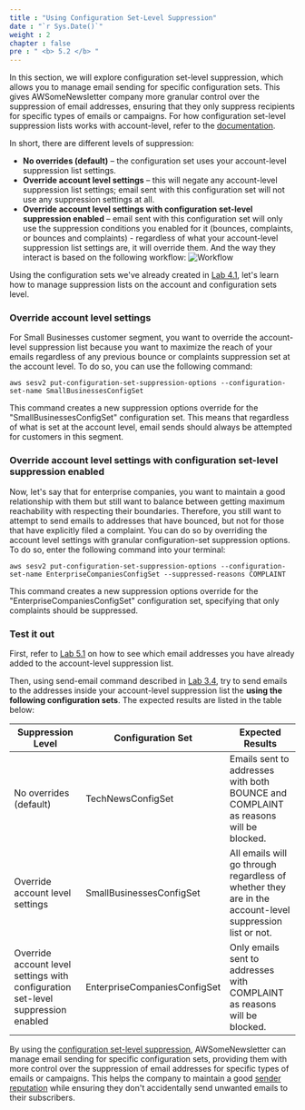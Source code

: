 ```yaml
---
title : "Using Configuration Set-Level Suppression"
date : "`r Sys.Date()`"
weight : 2
chapter : false
pre : " <b> 5.2 </b> "
---
```


In this section, we will explore configuration set-level suppression, which allows you to manage email sending for specific configuration sets. This gives AWSomeNewsletter company more granular control over the suppression of email addresses, ensuring that they only suppress recipients for specific types of emails or campaigns. For how configuration set-level suppression lists works with account-level, refer to the [documentation](https://docs.aws.amazon.com/ses/latest/dg/sending-email-suppression-list-config-level.html).

In short, there are different levels of suppression:

- **No overrides (default)** – the configuration set uses your account-level suppression list settings.
- **Override account level settings** – this will negate any account-level suppression list settings; email sent with this configuration set will not use any suppression settings at all.
- **Override account level settings with configuration set-level suppression enabled** – email sent with this configuration set will only use the suppression conditions you enabled for it (bounces, complaints, or bounces and complaints) - regardless of what your account-level suppression list settings are, it will override them.
And the way they interact is based on the following workflow:
![Workflow](/hugo-ses/images/5/1/0001.png?featherlight=false&width=50pc)

Using the configuration sets we've already created in [Lab 4.1](../../4-ManageEnvironment/4.1-configuration-set-create), let's learn how to manage suppression lists on the account and configuration sets level.

### Override account level settings
For Small Businesses customer segment, you want to override the account-level suppression list because you want to maximize the reach of your emails regardless of any previous bounce or complaints suppression set at the account level. To do so, you can use the following command:
```
aws sesv2 put-configuration-set-suppression-options --configuration-set-name SmallBusinessesConfigSet
```
This command creates a new suppression options override for the "SmallBusinessesConfigSet" configuration set. This means that regardless of what is set at the account level, email sends should always be attempted for customers in this segment.

### Override account level settings with configuration set-level suppression enabled
Now, let's say that for enterprise companies, you want to maintain a good relationship with them but still want to balance between getting maximum reachability with respecting their boundaries. Therefore, you still want to attempt to send emails to addresses that have bounced, but not for those that have explicitly filed a complaint. You can do so by overriding the account level settings with granular configuration-set suppression options. To do so, enter the following command into your terminal:
```
aws sesv2 put-configuration-set-suppression-options --configuration-set-name EnterpriseCompaniesConfigSet --suppressed-reasons COMPLAINT
```
This command creates a new suppression options override for the "EnterpriseCompaniesConfigSet" configuration set, specifying that only complaints should be suppressed.

### Test it out
First, refer to [Lab 5.1](../5.1-account-level-suppression-list) on how to see which email addresses you have already added to the account-level suppression list.

Then, using send-email command described in [Lab 3.4](../../3-SendEmail/3.4-testmail-aws-cli/), try to send emails to the addresses inside your account-level suppression list the **using the following configuration sets**. The expected results are listed in the table below:

| Suppression Level | Configuration Set	 | Expected Results |
| ----------- | ----------- | ----------- |
| No overrides (default) | TechNewsConfigSet | Emails sent to addresses with both BOUNCE and COMPLAINT as reasons will be blocked. |
| Override account level settings | SmallBusinessesConfigSet | All emails will go through regardless of whether they are in the account-level suppression list or not. |
| Override account level settings with configuration set-level suppression enabled | EnterpriseCompaniesConfigSet | Only emails sent to addresses with COMPLAINT as reasons will be blocked. |

By using the [configuration set-level suppression](https://docs.aws.amazon.com/ses/latest/DeveloperGuide/configure-suppressionlist-management.html), AWSomeNewsletter can manage email sending for specific configuration sets, providing them with more control over the suppression of email addresses for specific types of emails or campaigns. This helps the company to maintain a good [sender reputation](https://docs.aws.amazon.com/ses/latest/DeveloperGuide/send-quality.html) while ensuring they don't accidentally send unwanted emails to their subscribers.